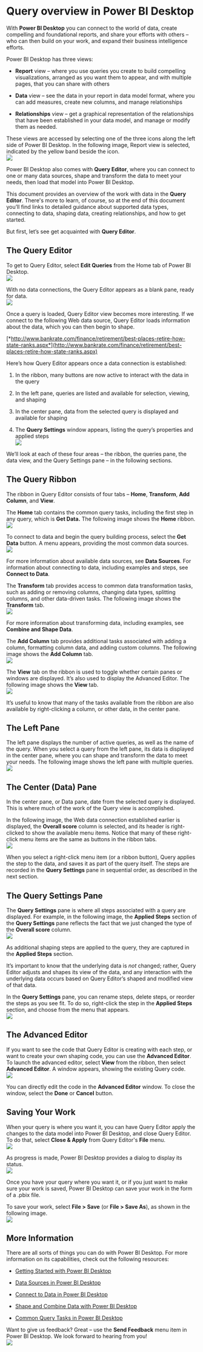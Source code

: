 ﻿<properties
   pageTitle="Query overview in Power BI Desktop"
   description="Query overview in Power BI Desktop"
   services="powerbi"
   documentationCenter=""
   authors="davidiseminger"
   manager="mblythe"
   editor=""
   tags=""
   qualityFocus="no"
   qualityDate=""/>

<tags
   ms.service="powerbi"
   ms.devlang="NA"
   ms.topic="article"
   ms.tgt_pltfrm="NA"
   ms.workload="powerbi"
   ms.date="04/26/2016"
   ms.author="davidi"/>

# Query overview in Power BI Desktop  

With **Power BI Desktop** you can connect to the world of data, create compelling and foundational reports, and share your efforts with others – who can then build on your work, and expand their business intelligence efforts.

Power BI Desktop has three views:

-   **Report** view – where you use queries you create to build compelling visualizations, arranged as you want them to appear, and with multiple pages, that you can share with others

-   **Data** view – see the data in your report in data model format, where you can add measures, create new columns, and manage relationships

-   **Relationships** view – get a graphical representation of the relationships that have been established in your data model, and manage or modify them as needed.

These views are accessed by selecting one of the three icons along the left side of Power BI Desktop. In the following image, Report view is selected, indicated by the yellow band beside the icon.  
![](media/powerbi-desktop-query-overview/QueryOverview_ViewIcons.png)

Power BI Desktop also comes with **Query Editor**, where you can connect to one or many data sources, shape and transform the data to meet your needs, then load that model into Power BI Desktop.

This document provides an overview of the work with data in the **Query Editor**. There's more to learn, of course, so at the end of this document you’ll find links to detailed guidance about supported data types, connecting to data, shaping data, creating relationships, and how to get started.

But first, let’s see get acquainted with **Query Editor**.

## The Query Editor  
To get to Query Editor, select **Edit Queries** from the Home tab of Power BI Desktop.  
![](media/powerbi-desktop-query-overview/QueryOverview_QueryView.png)


With no data connections, the Query Editor appears as a blank pane, ready for data.  
![](media/powerbi-desktop-query-overview/QueryOverview_BlankPane.png)

Once a query is loaded, Query Editor view becomes more interesting. If we connect to the following Web data source, Query Editor loads information about the data, which you can then begin to shape.

[*http://www.bankrate.com/finance/retirement/best-places-retire-how-state-ranks.aspx*](http://www.bankrate.com/finance/retirement/best-places-retire-how-state-ranks.aspx)

Here’s how Query Editor appears once a data connection is established:

1.  In the ribbon, many buttons are now active to interact with the data in the query

2.  In the left pane, queries are listed and available for selection, viewing, and shaping

3.  In the center pane, data from the selected query is displayed and available for shaping

4.  The **Query Settings** window appears, listing the query’s properties and applied steps  
![](media/powerbi-desktop-query-overview/QueryOverview_WithDataConnection.png)

We’ll look at each of these four areas – the ribbon, the queries pane, the data view, and the Query Settings pane – in the following sections.

## The Query Ribbon  
The ribbon in Query Editor consists of four tabs – **Home**, **Transform**, **Add Column**, and **View**.

The **Home** tab contains the common query tasks, including the first step in any query, which is **Get Data.** The following image shows the **Home** ribbon.  
![](media/powerbi-desktop-query-overview/QueryOverview_Ribbon.png)

To connect to data and begin the query building process, select the **Get Data** button. A menu appears, providing the most common data sources.  
![](media/powerbi-desktop-query-overview/QueryOverview_GetDataMenu.png)

For more information about available data sources, see **Data Sources**. For information about connecting to data, including examples and steps, see **Connect to Data**.

The **Transform** tab provides access to common data transformation tasks, such as adding or removing columns, changing data types, splitting columns, and other data-driven tasks. The following image shows the **Transform** tab.  
![](media/powerbi-desktop-query-overview/QueryOverview_TransformRibbon.png)

For more information about transforming data, including examples, see **Combine and Shape Data**.

The **Add Column** tab provides additional tasks associated with adding a column, formatting column data, and adding custom columns. The following image shows the **Add Column** tab.  
![](media/powerbi-desktop-query-overview/QueryOverview_AddColumnRibbon.png)

The **View** tab on the ribbon is used to toggle whether certain panes or windows are displayed. It’s also used to display the Advanced Editor. The following image shows the **View** tab.  
![](media/powerbi-desktop-query-overview/QueryOverview_ViewRibbon.png)

It’s useful to know that many of the tasks available from the ribbon are also available by right-clicking a column, or other data, in the center pane.

## The Left Pane  
The left pane displays the number of active queries, as well as the name of the query. When you select a query from the left pane, its data is displayed in the center pane, where you can shape and transform the data to meet your needs. The following image shows the left pane with multiple queries.  
![](media/powerbi-desktop-query-overview/QueryOverview_TheLeftPane.png)

## The Center (Data) Pane  
In the center pane, or Data pane, date from the selected query is displayed. This is where much of the work of the Query view is accomplished.

In the following image, the Web data connection established earlier is displayed, the **Overall score** column is selected, and its header is right-clicked to show the available menu items. Notice that many of these right-click menu items are the same as buttons in the ribbon tabs.  
![](media/powerbi-desktop-query-overview/QueryOverview_TheCenterPane.png)

When you select a right-click menu item (or a ribbon button), Query applies the step to the data, and saves it as part of the query itself. The steps are recorded in the **Query Settings** pane in sequential order, as described in the next section.  

## The Query Settings Pane  
The **Query Settings** pane is where all steps associated with a query are displayed. For example, in the following image, the **Applied Steps** section of the **Query Settings** pane reflects the fact that we just changed the type of the **Overall score** column.  
![](media/powerbi-desktop-query-overview/QueryOverview_QuerySettingsPane.png)

As additional shaping steps are applied to the query, they are captured in the **Applied Steps** section.

It’s important to know that the underlying data is *not* changed; rather, Query Editor adjusts and shapes its view of the data, and any interaction with the underlying data occurs based on Query Editor’s shaped and modified view of that data.

In the **Query Settings** pane, you can rename steps, delete steps, or reorder the steps as you see fit. To do so, right-click the step in the **Applied Steps** section, and choose from the menu that appears.  
![](media/powerbi-desktop-query-overview/QueryOverview_QuerySettings_Rename.png)

## The Advanced Editor  
If you want to see the code that Query Editor is creating with each step, or want to create your own shaping code, you can use the **Advanced Editor**. To launch the advanced editor, select **View** from the ribbon, then select **Advanced Editor**. A window appears, showing the existing Query code.  
![](media/powerbi-desktop-query-overview/QueryOverview_AdvancedEditor.png)

You can directly edit the code in the **Advanced Editor** window. To close the window, select the **Done** or **Cancel** button.  

## Saving Your Work  
When your query is where you want it, you can have Query Editor apply the changes to the data model into Power BI Desktop, and close Query Editor. To do that, select **Close & Apply** from Query Editor's **File** menu.  
![](media/powerbi-desktop-query-overview/QueryOverview_CloseNLoad.png)

As progress is made, Power BI Desktop provides a dialog to display its status.  
![](media/powerbi-desktop-query-overview/QueryOverview_Loading.png)

Once you have your query where you want it, or if you just want to make sure your work is saved, Power BI Desktop can save your work in the form of a .pbix file.

To save your work, select **File \> Save** (or **File \> Save As**), as shown in the following image.  
![](media/powerbi-desktop-query-overview/QueryOverview_SaveWork.png)

## More Information  
There are all sorts of things you can do with Power BI Desktop. For more information on its capabilities, check out the following resources:

-   [Getting Started with Power BI Desktop](powerbi-desktop-getting-started.md)

-   [Data Sources in Power BI Desktop](powerbi-desktop-data-sources.md)

-   [Connect to Data in Power BI Desktop](powerbi-desktop-connect-to-data.md)

-   [Shape and Combine Data with Power BI Desktop](powerbi-desktop-shape-and-combine-data.md)

-   [Common Query Tasks in Power BI Desktop](powerbi-desktop-common-query-tasks.md)   



Want to give us feedback? Great – use the **Send Feedback** menu item in Power BI Desktop. We look forward to hearing from you!  
![](media/powerbi-desktop-query-overview/SendFeedback.png)  
